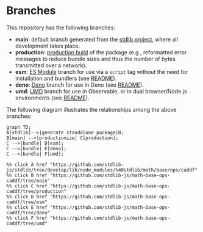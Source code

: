 <!--

@license Apache-2.0

Copyright (c) 2022 The Stdlib Authors.

Licensed under the Apache License, Version 2.0 (the "License");
you may not use this file except in compliance with the License.
You may obtain a copy of the License at

    http://www.apache.org/licenses/LICENSE-2.0

Unless required by applicable law or agreed to in writing, software
distributed under the License is distributed on an "AS IS" BASIS,
WITHOUT WARRANTIES OR CONDITIONS OF ANY KIND, either express or implied.
See the License for the specific language governing permissions and
limitations under the License.

-->

# Branches

This repository has the following branches:

-   **main**: default branch generated from the [stdlib project][stdlib-url], where all development takes place.
-   **production**: [production build][production-url] of the package (e.g., reformatted error messages to reduce bundle sizes and thus the number of bytes transmitted over a network).
-   **esm**: [ES Module][esm-url] branch for use via a `script` tag without the need for installation and bundlers (see [README][esm-readme]).
-   **deno**: [Deno][deno-url] branch for use in Deno (see [README][deno-readme]).
-   **umd**: [UMD][umd-url] branch for use in Observable, or in dual browser/Node.js environments (see [README][umd-readme]).

The following diagram illustrates the relationships among the above branches:

```mermaid
graph TD;
A[stdlib]-->|generate standalone package|B;
B[main] -->|productionize| C[production];
C -->|bundle| D[esm];
C -->|bundle| E[deno];
C -->|bundle| F[umd];

%% click A href "https://github.com/stdlib-js/stdlib/tree/develop/lib/node_modules/%40stdlib/math/base/ops/caddf"
%% click B href "https://github.com/stdlib-js/math-base-ops-caddf/tree/main"
%% click C href "https://github.com/stdlib-js/math-base-ops-caddf/tree/production"
%% click D href "https://github.com/stdlib-js/math-base-ops-caddf/tree/esm"
%% click E href "https://github.com/stdlib-js/math-base-ops-caddf/tree/deno"
%% click F href "https://github.com/stdlib-js/math-base-ops-caddf/tree/umd"
```

[stdlib-url]: https://github.com/stdlib-js/stdlib/tree/develop/lib/node_modules/%40stdlib/math/base/ops/caddf
[production-url]: https://github.com/stdlib-js/math-base-ops-caddf/tree/production
[deno-url]: https://github.com/stdlib-js/math-base-ops-caddf/tree/deno
[deno-readme]: https://github.com/stdlib-js/math-base-ops-caddf/blob/deno/README.md
[umd-url]: https://github.com/stdlib-js/math-base-ops-caddf/tree/umd
[umd-readme]: https://github.com/stdlib-js/math-base-ops-caddf/blob/umd/README.md
[esm-url]: https://github.com/stdlib-js/math-base-ops-caddf/tree/esm
[esm-readme]: https://github.com/stdlib-js/math-base-ops-caddf/blob/esm/README.md